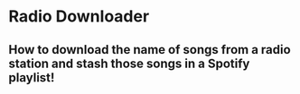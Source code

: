 # Radio Downloader
## How to download the name of songs from a radio station and stash those songs in a Spotify playlist! 
